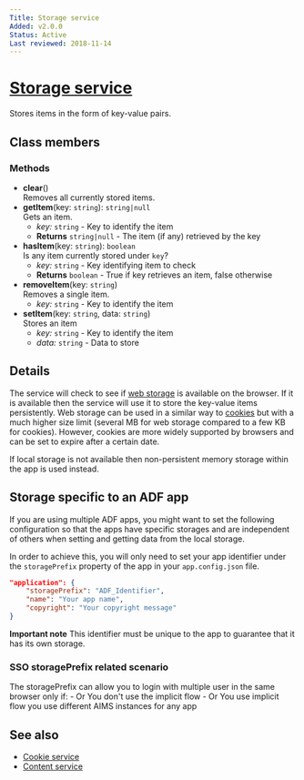 ```yaml
---
Title: Storage service
Added: v2.0.0
Status: Active
Last reviewed: 2018-11-14
---
```


# [Storage service](../../../lib/core/services/storage.service.ts "Defined in storage.service.ts")

Stores items in the form of key-value pairs.

## Class members

### Methods

*   **clear**()<br/>
    Removes all currently stored items.
*   **getItem**(key: `string`): `string|null`<br/>
    Gets an item.
    *   *key:* `string`  - Key to identify the item
    *   **Returns** `string|null` - The item (if any) retrieved by the key
*   **hasItem**(key: `string`): `boolean`<br/>
    Is any item currently stored under `key`?
    *   *key:* `string`  - Key identifying item to check
    *   **Returns** `boolean` - True if key retrieves an item, false otherwise
*   **removeItem**(key: `string`)<br/>
    Removes a single item.
    *   *key:* `string`  - Key to identify the item
*   **setItem**(key: `string`, data: `string`)<br/>
    Stores an item
    *   *key:* `string`  - Key to identify the item
    *   *data:* `string`  - Data to store

## Details

The service will check to see if
[web storage](https://developer.mozilla.org/en-US/docs/Web/API/Storage/LocalStorage)
is available on the browser. If it is available then the service will use it to
store the key-value items persistently. Web storage can be used in a similar way to
[cookies](cookie.service.md) but with a much higher size limit (several MB for
web storage compared to a few KB for cookies). However, cookies are
more widely supported by browsers and can be set to expire after a certain date.

If local storage is not available then non-persistent memory storage within the app is
used instead.

## Storage specific to an ADF app

If you are using multiple ADF apps, you might want to set the following configuration so that the apps have specific storages and are independent of others when setting and getting data from the local storage.

In order to achieve this, you will only need to set your app identifier under the `storagePrefix` property of the app in your `app.config.json` file.

```json
"application": {
    "storagePrefix": "ADF_Identifier",
    "name": "Your app name",
    "copyright": "Your copyright message"
}
```

**Important note**
This identifier must be unique to the app to guarantee that it has its own storage.

### SSO storagePrefix related scenario

The storagePrefix can allow you to login with multiple user in the same browser only if:
\- Or You don't use the implicit flow
\- Or You use implicit flow you use different AIMS instances for any app

## See also

*   [Cookie service](cookie.service.md)
*   [Content service](content.service.md)
